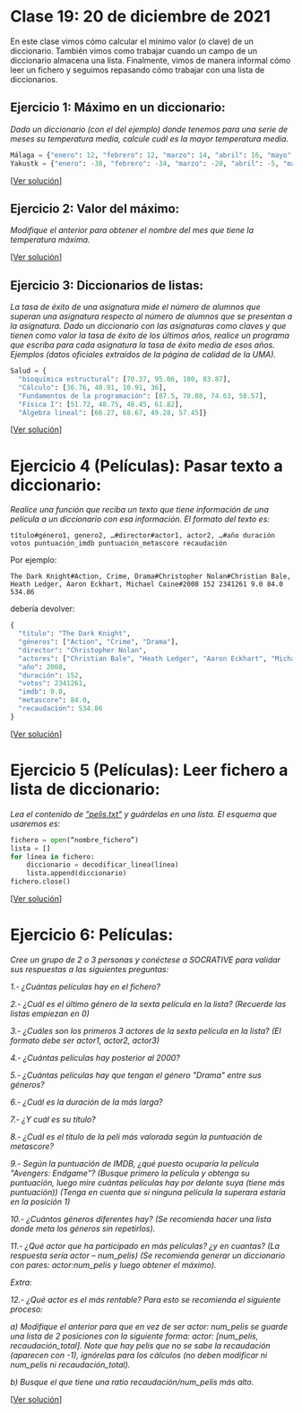 # Clase 19: 20 de diciembre de 2021

En este clase vimos cómo calcular el mínimo valor (o clave) de un diccionario. También vimos como trabajar cuando un campo de un diccionario almacena una lista. Finalmente, vimos de manera informal cómo leer un fichero y seguimos repasando cómo trabajar con una lista de diccionarios.

## Ejercicio 1: Máximo en un diccionario: 
*Dado un diccionario (con el del ejemplo) donde tenemos para una serie de meses su temperatura media, calcule cuál es la mayor temperatura media.*

```python
Málaga = {"enero": 12, "febrero": 12, "marzo": 14, "abril": 16, "mayo": 19, "junio": 23, "julio": 26, "agosto": 26,"septiembre": 23, "octubre": 19, "noviembre": 15, "diciembre": 13}
Yakustk = {"enero": -38, "febrero": -34, "marzo": -20, "abril": -5, "mayo": 8, "junio": 16, "julio": 20, "agosto": 15, "septiembre": 6, "octubre": -8, "noviembre": -27, "diciembre": -37}
```
[[Ver solución](códigos/t7e06.valor_may.py)]

## Ejercicio 2: Valor del máximo: 
*Modifique el anterior para obtener el nombre del mes que tiene la temperatura máxima.*

[[Ver solución](códigos/t7e07.clave_del_max.py)]

## Ejercicio 3: Diccionarios de listas: 
*La tasa de éxito de una asignatura mide el número de alumnos que superan una asignatura respecto al número de alumnos que se presentan a la asignatura. Dado un diccionario con las asignaturas como claves y que tienen como valor la tasa de éxito de los últimos años, realice un programa que escriba para cada asignatura la tasa de éxito media de esos años. Ejemplos (datos oficiales extraídos de la página de calidad de la UMA).*

```python
Salud = {
  "bioquímica estructural": [70.37, 95.06, 100, 83.87], 
  "Cálculo": [36.76, 40.91, 10.91, 36], 
  "Fundamentos de la programación": [87.5, 78.08, 74.63, 58.57], 
  "Física I": [51.72, 48.75, 48.45, 61.82], 
  "Álgebra lineal": [66.27, 68.67, 49.28, 57.45]}
```

[[Ver solución](códigos/t7e08.tasas.py)]

# Ejercicio 4 (Películas): Pasar texto a diccionario: 
*Realice una función que reciba un texto que tiene información de una película a un diccionario con esa información. El formato del texto es:*

```
título#género1, genero2, …#director#actor1, actor2, …#año duración votos puntuación_imdb puntuación_metascore recaudación
```
Por ejemplo: 
```
The Dark Knight#Action, Crime, Drama#Christopher Nolan#Christian Bale, Heath Ledger, Aaron Eckhart, Michael Caine#2008 152 2341261 9.0 84.0 534.86
```
debería devolver:
```python
{
  "título": "The Dark Knight",
  "géneros": ["Action", "Crime", "Drama"],
  "director": "Christopher Nolan",
  "actores": ["Christian Bale", "Heath Ledger", "Aaron Eckhart", "Michael Caine"],
  "año": 2008, 
  "duración": 152,
  "votos": 2341261,
  "imdb": 9.0,
  "metascore": 84.0,
  "recaudación": 534.86
}

```

[[Ver solución](códigos/t7e09.películas.py)]

# Ejercicio 5 (Películas): Leer fichero a lista de diccionario: 
*Lea el contenido de ["pelis.txt"](códigos/pelis.txt) y guárdelas en una lista. El esquema que usaremos es:*

```python
fichero = open(“nombre_fichero”)
lista = []
for línea in fichero:
	diccionario = decodificar_linea(línea)
	lista.append(diccionario)
fichero.close()
```

[[Ver solución](códigos/t7e09.películas.py)]

# Ejercicio 6: Películas: 
*Cree un grupo de 2 o 3 personas y conéctese a SOCRATIVE para validar sus respuestas a las siguientes preguntas:*

*1.- ¿Cuántas películas hay en el fichero?*

*2.- ¿Cuál es el último género de la sexta película en la lista? (Recuerde las listas empiezan en 0)*

*3.- ¿Cuáles son los primeros 3 actores de la sexta película en la lista? (El formato debe ser actor1, actor2, actor3)*

*4.- ¿Cuántas películas hay posterior al 2000?*

*5.- ¿Cuántas películas hay que tengan el género "Drama" entre sus géneros?*

*6.- ¿Cuál es la duración de la más larga?*

*7.- ¿Y cuál es su título?*

*8.- ¿Cuál es el título de la peli más valorada según la puntuación de metascore?*

*9.- Según la puntuación de IMDB, ¿qué puesto ocuparía la película "Avengers: Endgame"? (Busque primero la película y obtenga su puntuación, luego mire cuántas películas hay por delante suya (tiene más puntuación)) (Tenga en cuenta que si ninguna película la superara estaría en la posición 1)*

*10.- ¿Cuántos géneros diferentes hay? (Se recomienda hacer una lista donde meta los géneros sin repetirlos).*

*11.- ¿Qué actor que ha participado en más películas? ¿y en cuantas? (La respuesta sería actor – num_pelis) (Se recomienda generar un diccionario con pares: actor:num_pelis y luego obtener el máximo).*

*Extra:*

*12.- ¿Qué actor es el más rentable?  Para esto se recomienda el siguiente proceso:*

*a)	Modifique el anterior para que en vez de ser actor: num_pelis se guarde una lista de 2 posiciones con la siguiente forma: actor: [num_pelis, recaudación_total]. Note que hay pelis que no se sabe la recaudación (aparecen con -1), ignórelas para los cálculos (no deben modificar ni num_pelis ni recaudación_total).*

*b)	Busque el que tiene una ratio recaudación/num_pelis más alto.*

[[Ver solución](códigos/t7e09.películas.py)]
